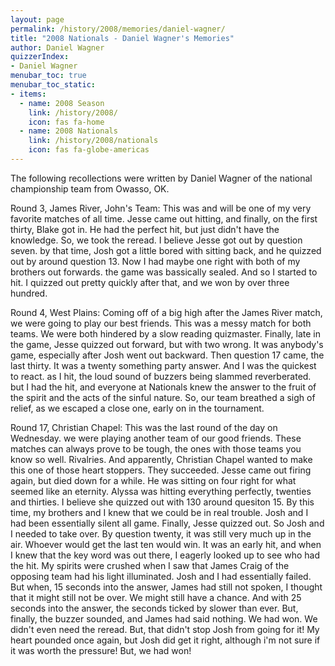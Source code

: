 ```yaml
---
layout: page
permalink: /history/2008/memories/daniel-wagner/
title: "2008 Nationals - Daniel Wagner's Memories"
author: Daniel Wagner
quizzerIndex:
- Daniel Wagner
menubar_toc: true
menubar_toc_static:
- items:
  - name: 2008 Season
    link: /history/2008/
    icon: fas fa-home
  - name: 2008 Nationals
    link: /history/2008/nationals
    icon: fas fa-globe-americas
---
```


The following recollections were written by Daniel Wagner of the national championship team from Owasso, OK.

Round 3, James River, John's Team: This was and will be one of my very favorite matches of all time. Jesse came out hitting, and finally, on the first thirty, Blake got in. He had the perfect hit, but just didn't have the knowledge. So, we took the reread. I believe Jesse got out by question seven. by that time, Josh got a little bored with sitting back, and he quizzed out by around question 13. Now I had maybe one right with both of my brothers out forwards. the game was bassically sealed. And so I started to hit. I quizzed out pretty quickly after that, and we won by over three hundred.

Round 4, West Plains: Coming off of a big high after the James River match, we were going to play our best friends. This was a messy match for both teams. We were both hindered by a slow reading quizmaster. Finally, late in the game, Jesse quizzed out forward, but with two wrong. It was anybody's game, especially after Josh went out backward. Then question 17 came, the last thirty. It was a twenty something party answer. And I was the quickest to react. as I hit, the loud sound of buzzers being slammed reverberated. but I had the hit, and everyone at Nationals knew the answer to the fruit of the spirit and the acts of the sinful nature. So, our team breathed a sigh of relief, as we escaped a close one, early on in the tournament.

Round 17, Christian Chapel: This was the last round of the day on Wednesday. we were playing another team of our good friends. These matches can always prove to be tough, the ones with those teams you know so well. Rivalries. And apparently, Christian Chapel wanted to make this one of those heart stoppers. They succeeded. Jesse came out firing again, but died down for a while. He was sitting on four right for what seemed like an eternity. Alyssa was hitting everything perfectly, twenties and thirties. I believe she quizzed out with 130 around quesiton 15. By this time, my brothers and I knew that we could be in real trouble. Josh and I had been essentially silent all game. Finally, Jesse quizzed out. So Josh and I needed to take over. By question twenty, it was still very much up in the air. Whoever would get the last ten would win. It was an early hit, and when I knew that the key word was out there, I eagerly looked up to see who had the hit. My spirits were crushed when I saw that James Craig of the opposing team had his light illuminated. Josh and I had essentially failed. But when, 15 seconds into the answer, James had still not spoken, I thought that it might still not be over. We might still have a chance. And with 25 seconds into the answer, the seconds ticked by slower than ever. But, finally, the buzzer sounded, and James had said nothing. We had won. We didn't even need the reread. But, that didn't stop Josh from going for it! My heart pounded once again, but Josh did get it right, although i'm not sure if it was worth the pressure! But, we had won!